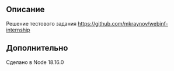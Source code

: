 ## Описание

Решение тестового задания https://github.com/mkraynov/webinf-internship

## Дополнительно

Сделано в Node 18.16.0
